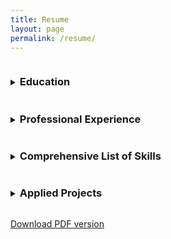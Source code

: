 ```yaml
---
title: Resume
layout: page
permalink: /resume/
---
```


<details>
    <summary><h3 style="display: inline-block;">Education</h3></summary>
    <p><strong>CARLETON UNIVERSITY</strong> September 2019 – April 2024</p>
    <p>Bachelor of Engineering – Computer Systems Engineering</p>
</details>

<details>
    <summary><h3 style="display: inline-block;">Professional Experience</h3></summary>
    <h4><strong>Software Engineering Intern | Romaeris| May 2023 – September 2023</strong></h4>
    <ul>
        <li>Developed and maintained embedded software for mission-critical drone flight applications using C and C++, ensuring robust and efficient performance.</li>
        <li>Collaborated with cross-functional teams, including Systems Engineering, to ensure system-software consistency and refinement of software components; actively participated in Agile methodologies, including daily stand-ups, sprint planning, and retrospectives.</li>
        <li>Conducted code reviews, debugging, and wrote test procedures; analyzed and implemented corrections for defect reports, ensuring high-quality deliverables.</li>
        <li>Performed engineering testing in the field, investigated problems, and provided practical solutions; utilized development tools such as Microsoft Visual Studio, GIT, Docker, and GitHub.</li>
    </ul>
    
    <h4><strong>Tutor | Oxford Learning Kanata | September 2022 – April 2024</strong></h4>
    <ul>
        <li>Provided academic support in programming languages and computer science concepts.</li>
        <li>Developed custom lesson plans and teaching materials to enhance learning outcomes.</li>
        <li>Assisted students in understanding complex technical issues and improving their problem-solving skills.</li>
    </ul>
</details>

<details>
    <summary><h3 style="display: inline-block;">Comprehensive List of Skills</h3></summary>
    <h4><strong>Programming Languages:</strong></h4>
    <ul>
        <li><strong>Python</strong> - <em>Expert</em>: Skilled in scripting, data analysis, machine learning, and automation.</li>
        <li><strong>C++</strong> - <em>Expert</em>: Expertise in object-oriented programming and performance optimization.</li>
        <li><strong>Java</strong> - <em>Advanced</em>: Experienced in building robust, scalable applications and systems.</li>
        <li><strong>C</strong> - <em>Advanced</em>: Strong understanding of low-level programming and embedded systems.</li>
        <li><strong>C#</strong> - <em>Advanced</em>: Proficient in developing applications using the .NET framework.</li>
        <li><strong>TypeScript</strong> - <em>Intermediate</em>: Proficient in building scalable and maintainable web applications.</li>
        <li><strong>JavaScript</strong> - <em>Intermediate</em>: Knowledgeable in front-end development and dynamic web applications.</li>
        <li><strong>MySQL</strong> - <em>Intermediate</em>: Proficient in database design, management, and query optimization.</li>
        <li><strong>Rust</strong> - <em>Intermediate</em>: Familiar with system-level programming and memory safety.</li>
        <li><strong>SQL</strong> - <em>Intermediate</em>: Experienced in writing complex queries for data manipulation and retrieval.</li>
    </ul>

    <h4><strong>Frameworks and Libraries:</strong></h4>
    <ul>
        <li><strong>NumPy</strong> - <em>Expert</em>: Skilled in numerical computing and data manipulation.</li>
        <li><strong>Microsoft .NET</strong> - <em>Advanced</em>: Proficient in building enterprise-level applications.</li>
        <li><strong>sklearn (Scikit-learn)</strong> - <em>Advanced</em>: Experienced in machine learning and data science.</li>
        <li><strong>PyTorch</strong> - <em>Advanced</em>: Proficient in deep learning and neural networks.</li>
        <li><strong>React</strong> - <em>Intermediate</em>: Knowledgeable in building interactive user interfaces.</li>
        <li><strong>Node.js</strong> - <em>Intermediate</em>: Experienced in server-side development.</li>
        <li><strong>Bootstrap</strong> - <em>Intermediate</em>: Knowledgeable in responsive web design.</li>
        <li><strong>TensorFlow</strong> - <em>Novice</em>: Basic knowledge in deep learning and neural networks.</li>
        <li><strong>Django</strong> - <em>Novice</em>: Basic web development and backend skills.</li>
        <li><strong>Ruby on Rails</strong> - <em>Novice</em>: Basic understanding of building web applications with Rails.</li>
    </ul>

    <h4><strong>Operating Systems:</strong></h4>
    <ul>
        <li><strong>Windows</strong> - <em>Expert</em>: Extensive experience in using and troubleshooting.</li>
        <li><strong>Linux</strong> - <em>Advanced</em>: Proficient in various distributions and command-line operations.
            <ul>
                <li><strong>Ubuntu</strong> - <em>Advanced</em>: Experienced in development, server management, and general usage.</li>
                <li><strong>CentOS</strong> - <em>Intermediate</em>: Skilled in server environments and enterprise applications.</li>
                <li><strong>Fedora</strong> - <em>Intermediate</em>: Knowledgeable in cutting-edge development and testing environments.</li>
            </ul>
        </li>
        <li><strong>ROS (Robot Operating System)</strong> - <em>Intermediate</em>: Experienced in robotic software development and integration.</li>
        <li><strong>MacOS</strong> - <em>Intermediate</em>: Familiar with development and everyday use.</li>
        <li><strong>Android</strong> - <em>Novice</em>: Basic knowledge in app development and system operations.</li>
    </ul>

    <h4><strong>Development Methodologies:</strong></h4>
    <ul>
        <li><strong>Agile</strong> - <em>Advanced</em>: Proficient in iterative development and team collaboration.</li>
        <li><strong>Waterfall</strong> - <em>Advanced</em>: Experienced in structured project planning and execution.</li>
    </ul>

    <h4><strong>Soft Skills:</strong></h4>
    <ul>
        <li><strong>Independence</strong> - Capable of working independently and taking initiative.</li>
        <li><strong>Time Management</strong> - Efficient in managing time and meeting deadlines.</li>
        <li><strong>Teamwork</strong> - Skilled in collaborating with team members to achieve goals.</li>
        <li><strong>Communication</strong> - Proficient in conveying ideas and information effectively.</li>
        <li><strong>Leadership</strong> - Experienced in leading projects and guiding team members.</li>
    </ul>
</details>

<details>
    <summary><h3 style="display: inline-block;">Applied Projects</h3></summary>
    <h4><strong>Autonomous Car Navigation & Mapping September 2023 – April 2024</strong></h4>
    <ul>
        <li>Utilized ROS, C++, and Python to test and optimize algorithms, significantly improving the performance and reliability of autonomous car navigation systems.</li>
        <li>Implemented advanced mapping techniques and sensor integration using ROS on a virtual Linux platform, facilitating accurate and real-time environmental mapping, crucial for the autonomous navigation system’s decision-making processes.</li>
        <li>Applied multithreading for real-time data processing and socket programming for inter-component communication, using object-oriented programming (OOP) principles for modular design.</li>
    </ul>

    <h4><strong>Surgical Robotics Project January 2024 – April 2024</strong></h4>
    <ul>
        <li>Programmed a robotic system specialized in laparoscopic surgery, utilizing Python, MATLAB, and Simulink to ensure precise control and efficient operation.</li>
        <li>Applied analytical skills in linear algebra and differential equations, and control system architectures, to enhance and refine the movement mechanics for robotic system.</li>
        <li>Collaborated closely with medical professionals to integrate surgical requirements into the robot design, ensuring the system meets medical standards and optimizes patient safety and procedural efficiency.</li>
    </ul>
</details>

<p><a href="/assets/files/Resume.pdf"><ins>Download PDF version</ins></a></p>
